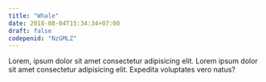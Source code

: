 ```yaml
---
title: "Whale"
date: 2018-08-04T15:34:34+07:00
draft: false
codepenid: "NzGMLZ"
---
```



Lorem, ipsum dolor sit amet consectetur adipisicing elit. Lorem ipsum dolor sit amet consectetur adipisicing elit. Expedita voluptates vero natus?